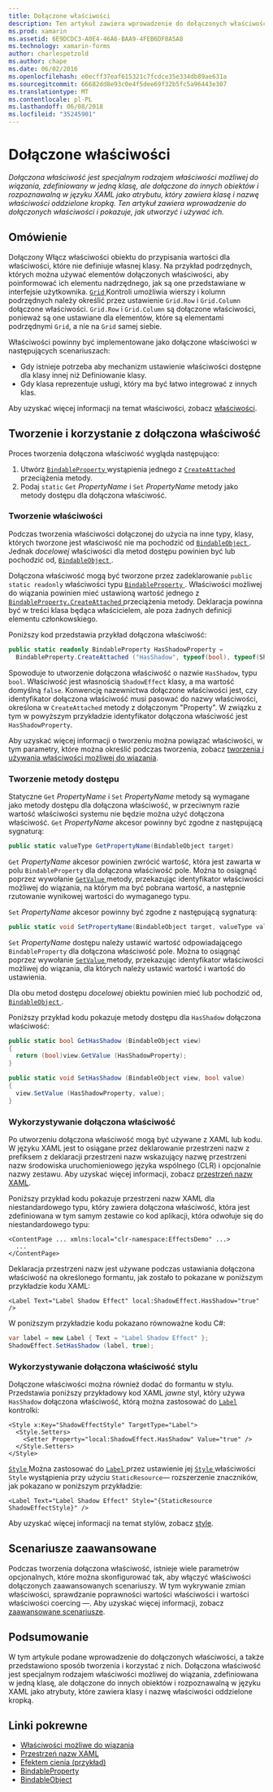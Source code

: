 ```yaml
---
title: Dołączone właściwości
description: Ten artykuł zawiera wprowadzenie do dołączonych właściwości i pokazuje, jak utworzyć i używać ich.
ms.prod: xamarin
ms.assetid: 6E9DCDC3-A0E4-46A6-BAA9-4FEB6DF8A5A8
ms.technology: xamarin-forms
author: charlespetzold
ms.author: chape
ms.date: 06/02/2016
ms.openlocfilehash: e0ecff37eaf615321c7fcdce35e334db89ae631a
ms.sourcegitcommit: 66682dd8e93c0e4f5dee69f32b5fc5a96443e307
ms.translationtype: MT
ms.contentlocale: pl-PL
ms.lasthandoff: 06/08/2018
ms.locfileid: "35245901"
---
```

# <a name="attached-properties"></a>Dołączone właściwości

_Dołączona właściwość jest specjalnym rodzajem właściwości możliwej do wiązania, zdefiniowany w jedną klasę, ale dołączone do innych obiektów i rozpoznawalną w języku XAML jako atrybutu, który zawiera klasę i nazwę właściwości oddzielone kropką. Ten artykuł zawiera wprowadzenie do dołączonych właściwości i pokazuje, jak utworzyć i używać ich._

## <a name="overview"></a>Omówienie

Dołączony Włącz właściwości obiektu do przypisania wartości dla właściwości, które nie definiuje własnej klasy. Na przykład podrzędnych, których można używać elementów dołączonych właściwości, aby poinformować ich elementu nadrzędnego, jak są one przedstawiane w interfejsie użytkownika. [ `Grid` ](https://developer.xamarin.com/api/type/Xamarin.Forms.Grid/) Kontroli umożliwia wierszy i kolumn podrzędnych należy określić przez ustawienie `Grid.Row` i `Grid.Column` dołączone właściwości. `Grid.Row` i `Grid.Column` są dołączone właściwości, ponieważ są one ustawiane dla elementów, które są elementami podrzędnymi `Grid`, a nie na `Grid` samej siebie.

Właściwości powinny być implementowane jako dołączone właściwości w następujących scenariuszach:

- Gdy istnieje potrzeba aby mechanizm ustawienie właściwości dostępne dla klasy innej niż Definiowanie klasy.
- Gdy klasa reprezentuje usługi, który ma być łatwo integrować z innych klas.

Aby uzyskać więcej informacji na temat właściwości, zobacz [właściwości](~/xamarin-forms/xaml/bindable-properties.md).

## <a name="creating-and-consuming-an-attached-property"></a>Tworzenie i korzystanie z dołączona właściwość

Proces tworzenia dołączona właściwość wygląda następująco:

1. Utwórz [ `BindableProperty` ](https://developer.xamarin.com/api/type/Xamarin.Forms.BindableProperty/) wystąpienia jednego z [ `CreateAttached` ](https://developer.xamarin.com/api/member/Xamarin.Forms.BindableProperty.CreateAttached/p/System.String/System.Type/System.Type/System.Object/Xamarin.Forms.BindingMode/Xamarin.Forms.BindableProperty+ValidateValueDelegate/Xamarin.Forms.BindableProperty+BindingPropertyChangedDelegate/Xamarin.Forms.BindableProperty+BindingPropertyChangingDelegate/Xamarin.Forms.BindableProperty+CoerceValueDelegate/Xamarin.Forms.BindableProperty+CreateDefaultValueDelegate/) przeciążenia metody.
1. Podaj `static` `Get` *PropertyName* i `Set` *PropertyName* metody jako metody dostępu dla dołączona właściwość.

### <a name="creating-a-property"></a>Tworzenie właściwości

Podczas tworzenia właściwości dołączonej do użycia na inne typy, klasy, których tworzone jest właściwość nie ma pochodzić od [ `BindableObject` ](https://developer.xamarin.com/api/type/Xamarin.Forms.BindableObject/). Jednak *docelowej* właściwości dla metod dostępu powinien być lub pochodzić od, [ `BindableObject` ](https://developer.xamarin.com/api/type/Xamarin.Forms.BindableObject/).

Dołączona właściwość mogą być tworzone przez zadeklarowanie `public static readonly` właściwości typu [ `BindableProperty` ](https://developer.xamarin.com/api/type/Xamarin.Forms.BindableProperty/). Właściwości możliwej do wiązania powinien mieć ustawioną wartość jednego z [ `BindableProperty.CreateAttached` ](https://developer.xamarin.com/api/member/Xamarin.Forms.BindableProperty.CreateAttached/p/System.String/System.Type/System.Type/System.Object/Xamarin.Forms.BindingMode/Xamarin.Forms.BindableProperty+ValidateValueDelegate/Xamarin.Forms.BindableProperty+BindingPropertyChangedDelegate/Xamarin.Forms.BindableProperty+BindingPropertyChangingDelegate/Xamarin.Forms.BindableProperty+CoerceValueDelegate/Xamarin.Forms.BindableProperty+CreateDefaultValueDelegate/) przeciążenia metody. Deklaracja powinna być w treści klasa będąca właścicielem, ale poza żadnych definicji elementu członkowskiego.

Poniższy kod przedstawia przykład dołączona właściwość:

```csharp
public static readonly BindableProperty HasShadowProperty =
  BindableProperty.CreateAttached ("HasShadow", typeof(bool), typeof(ShadowEffect), false);
```

Spowoduje to utworzenie dołączona właściwość o nazwie `HasShadow`, typu `bool`. Właściwość jest własnością `ShadowEffect` klasy, a ma wartość domyślną `false`. Konwencję nazewnictwa dołączone właściwości jest, czy identyfikator dołączona właściwość musi pasować do nazwy właściwości, określona w `CreateAttached` metody z dołączonym "Property". W związku z tym w powyższym przykładzie identyfikator dołączona właściwość jest `HasShadowProperty`.

Aby uzyskać więcej informacji o tworzeniu można powiązać właściwości, w tym parametry, które można określić podczas tworzenia, zobacz [tworzenia i używania właściwości możliwej do wiązania](~/xamarin-forms/xaml/bindable-properties.md#consuming-bindable-property).

### <a name="creating-accessors"></a>Tworzenie metody dostępu

Statyczne `Get` *PropertyName* i `Set` *PropertyName* metody są wymagane jako metody dostępu dla dołączona właściwość, w przeciwnym razie wartość właściwości systemu nie będzie można użyć dołączona właściwość. `Get` *PropertyName* akcesor powinny być zgodne z następującą sygnaturą:

```csharp
public static valueType GetPropertyName(BindableObject target)
```

`Get` *PropertyName* akcesor powinien zwrócić wartość, która jest zawarta w polu `BindableProperty` dla dołączona właściwość pole. Można to osiągnąć poprzez wywołanie [ `GetValue` ](https://developer.xamarin.com/api/member/Xamarin.Forms.BindableObject.GetValue/p/Xamarin.Forms.BindableProperty/) metody, przekazując identyfikator właściwości możliwej do wiązania, na którym ma być pobrana wartość, a następnie rzutowanie wynikowej wartości do wymaganego typu.

`Set` *PropertyName* akcesor powinny być zgodne z następującą sygnaturą:

```csharp
public static void SetPropertyName(BindableObject target, valueType value)
```

`Set` *PropertyName* dostępu należy ustawić wartość odpowiadającego `BindableProperty` dla dołączona właściwość pole. Można to osiągnąć poprzez wywołanie [ `SetValue` ](https://developer.xamarin.com/api/member/Xamarin.Forms.BindableObject.SetValue/p/Xamarin.Forms.BindableProperty/System.Object/) metody, przekazując identyfikator właściwości możliwej do wiązania, dla których należy ustawić wartość i wartość do ustawienia.

Dla obu metod dostępu *docelowej* obiektu powinien mieć lub pochodzić od, [ `BindableObject` ](https://developer.xamarin.com/api/type/Xamarin.Forms.BindableObject/).

Poniższy przykład kodu pokazuje metody dostępu dla `HasShadow` dołączona właściwość:

```csharp
public static bool GetHasShadow (BindableObject view)
{
  return (bool)view.GetValue (HasShadowProperty);
}

public static void SetHasShadow (BindableObject view, bool value)
{
  view.SetValue (HasShadowProperty, value);
}
```

### <a name="consuming-an-attached-property"></a>Wykorzystywanie dołączona właściwość

Po utworzeniu dołączona właściwość mogą być używane z XAML lub kodu. W języku XAML jest to osiągane przez deklarowanie przestrzeni nazw z prefiksem z deklaracji przestrzeni nazw wskazujący nazwę przestrzeni nazw środowiska uruchomieniowego języka wspólnego (CLR) i opcjonalnie nazwy zestawu. Aby uzyskać więcej informacji, zobacz [przestrzeń nazw XAML](~/xamarin-forms/xaml/namespaces.md).

Poniższy przykład kodu pokazuje przestrzeni nazw XAML dla niestandardowego typu, który zawiera dołączona właściwość, która jest zdefiniowana w tym samym zestawie co kod aplikacji, która odwołuje się do niestandardowego typu:

```xaml
<ContentPage ... xmlns:local="clr-namespace:EffectsDemo" ...>
  ...
</ContentPage>
```

Deklaracja przestrzeni nazw jest używane podczas ustawiania dołączona właściwość na określonego formantu, jak zostało to pokazane w poniższym przykładzie kodu XAML:

```xaml
<Label Text="Label Shadow Effect" local:ShadowEffect.HasShadow="true" />
```

W poniższym przykładzie kodu pokazano równoważne kodu C#:

```csharp
var label = new Label { Text = "Label Shadow Effect" };
ShadowEffect.SetHasShadow (label, true);
```

### <a name="consuming-an-attached-property-with-a-style"></a>Wykorzystywanie dołączona właściwość stylu

Dołączone właściwości można również dodać do formantu w stylu. Przedstawia poniższy przykładowy kod XAML *jawne* styl, który używa `HasShadow` dołączona właściwość, którą można zastosować do [ `Label` ](https://developer.xamarin.com/api/type/Xamarin.Forms.Label/) kontrolki:

```xaml
<Style x:Key="ShadowEffectStyle" TargetType="Label">
  <Style.Setters>
    <Setter Property="local:ShadowEffect.HasShadow" Value="true" />
  </Style.Setters>
</Style>
```

[ `Style` ](https://developer.xamarin.com/api/type/Xamarin.Forms.Style/) Można zastosować do [ `Label` ](https://developer.xamarin.com/api/type/Xamarin.Forms.Label/) przez ustawienie jej [ `Style` ](https://developer.xamarin.com/api/property/Xamarin.Forms.VisualElement.Style/) właściwości `Style` wystąpienia przy użyciu `StaticResource`— rozszerzenie znaczników, jak pokazano w poniższym przykładzie:

```xaml
<Label Text="Label Shadow Effect" Style="{StaticResource ShadowEffectStyle}" />
```

Aby uzyskać więcej informacji na temat stylów, zobacz [style](~/xamarin-forms/user-interface/styles/index.md).

## <a name="advanced-scenarios"></a>Scenariusze zaawansowane

Podczas tworzenia dołączona właściwość, istnieje wiele parametrów opcjonalnych, które można skonfigurować tak, aby włączyć właściwości dołączonych zaawansowanych scenariuszy. W tym wykrywanie zmian właściwości, sprawdzanie poprawności wartości właściwości i wartości właściwości coercing —. Aby uzyskać więcej informacji, zobacz [zaawansowane scenariusze](~/xamarin-forms/xaml/bindable-properties.md#advanced).

## <a name="summary"></a>Podsumowanie

W tym artykule podane wprowadzenie do dołączonych właściwości, a także przedstawiono sposób tworzenia i korzystać z nich. Dołączona właściwość jest specjalnym rodzajem właściwości możliwej do wiązania, zdefiniowana w jedną klasę, ale dołączone do innych obiektów i rozpoznawalną w języku XAML jako atrybuty, które zawiera klasy i nazwę właściwości oddzielone kropką.


## <a name="related-links"></a>Linki pokrewne

- [Właściwości możliwe do wiązania](~/xamarin-forms/xaml/bindable-properties.md)
- [Przestrzeń nazw XAML](~/xamarin-forms/xaml/namespaces.md)
- [Efektem cienia (przykład)](https://developer.xamarin.com/samples/xamarin-forms/effects/shadoweffect/)
- [BindableProperty](https://developer.xamarin.com/api/type/Xamarin.Forms.BindableProperty/)
- [BindableObject](https://developer.xamarin.com/api/type/Xamarin.Forms.BindableObject/)
